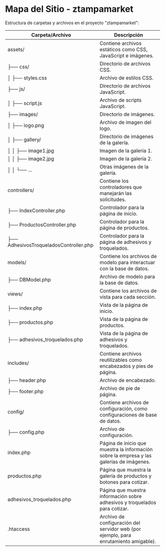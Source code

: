 # Mapa del Sitio - ztampamarket

Estructura de carpetas y archivos en el proyecto "ztampamarket":

| Carpeta/Archivo                | Descripción                                          |
|-------------------------------|------------------------------------------------------|
| assets/                       | Contiene archivos estáticos como CSS, JavaScript e imágenes. |
| ├── css/                       | Directorio de archivos CSS.                         |
| │   ├── styles.css             | Archivo de estilos CSS.                            |
| ├── js/                        | Directorio de archivos JavaScript.                  |
| │   ├── script.js              | Archivo de scripts JavaScript.                     |
| ├── images/                    | Directorio de imágenes.                            |
| │   ├── logo.png               | Archivo de imagen del logo.                        |
| │   ├── gallery/               | Directorio de imágenes de la galería.              |
| │   │   ├── image1.jpg         | Imagen de la galería 1.                           |
| │   │   ├── image2.jpg         | Imagen de la galería 2.                           |
| │   │   └── ...                | Otras imágenes de la galería.                    |
| controllers/                  | Contiene los controladores que manejarán las solicitudes. |
| ├── IndexController.php        | Controlador para la página de inicio.             |
| ├── ProductosController.php    | Controlador para la página de productos.          |
| ├── AdhesivosTroqueladosController.php | Controlador para la página de adhesivos y troquelados. |
| models/                       | Contiene los archivos de modelo para interactuar con la base de datos. |
| ├── DBModel.php                | Archivo de modelo para la base de datos.          |
| views/                        | Contiene los archivos de vista para cada sección. |
| ├── index.php                  | Vista de la página de inicio.                    |
| ├── productos.php              | Vista de la página de productos.                 |
| ├── adhesivos_troquelados.php  | Vista de la página de adhesivos y troquelados.  |
| includes/                     | Contiene archivos reutilizables como encabezados y pies de página. |
| ├── header.php                 | Archivo de encabezado.                           |
| ├── footer.php                 | Archivo de pie de página.                        |
| config/                       | Contiene archivos de configuración, como configuraciones de base de datos. |
| ├── config.php                 | Archivo de configuración.                        |
| index.php                     | Página de inicio que muestra la información sobre la empresa y las galerías de imágenes. |
| productos.php                 | Página que muestra la galería de productos y botones para cotizar. |
| adhesivos_troquelados.php     | Página que muestra información sobre adhesivos y troquelados para cotizar. |
| .htaccess                     | Archivo de configuración del servidor web (por ejemplo, para enrutamiento amigable). |
